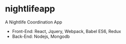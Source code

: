 # nightlifeapp
A Nightlife Coordination App
- Front-End: React, Jquery, Webpack, Babel ES6, Redux
- Back-End: Nodejs, Mongodb
